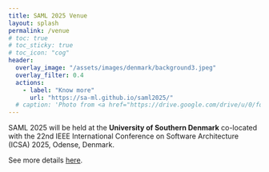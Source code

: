 ```yaml
---
title: SAML 2025 Venue
layout: splash
permalink: /venue
# toc: true
# toc_sticky: true
# toc_icon: "cog"
header:
  overlay_image: "/assets/images/denmark/background3.jpeg"
  overlay_filter: 0.4
  actions:
    - label: "Know more"
      url: "https://sa-ml.github.io/saml2025/"
  # caption: 'Photo from <a href="https://drive.google.com/drive/u/0/folders/10XXSEjTNDmrwU0tqL58la1n3YlE-g4V8">EMNLP 2023 Website Image.png</a> '
---
```


SAML 2025 will be held at the **University of Southern Denmark** co-located with the 22nd IEEE International Conference on Software Architecture (ICSA) 2025, Odense, Denmark.

See more details [here](https://conf.researchr.org/venue/icsa-2025/icsa-2025-venue). 


